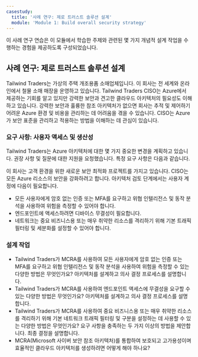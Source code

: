 ```yaml
---
casestudy:
  title: '사례 연구: 제로 트러스트 솔루션 설계'
  module: 'Module 1: Build overall security strategy'
---
```


이 사례 연구 연습은 이 모듈에서 학습한 주제와 관련된 몇 가지 개념적 설계 작업을 수행하는 경험을 제공하도록 구성되었습니다.

## 사례 연구: 제로 트러스트 솔루션 설계

Tailwind Traders는 가상의 주택 개조용품 소매업체입니다. 이 회사는 전 세계와 온라인에서 철물 소매 매장을 운영하고 있습니다. Tailwind Traders CISO는 Azure에서 제공하는 기회를 알고 있지만 강력한 보안과 견고한 클라우드 아키텍처의 필요성도 이해하고 있습니다. 강력한 보안과 훌륭한 참조 아키텍처가 없으면 회사는 추적 및 제어하기 어려운 Azure 환경 및 비용을 관리하는 데 어려움을 겪을 수 있습니다. CISO는 Azure가 보안 표준을 관리하고 적용하는 방법을 이해하는 데 관심이 있습니다.

### 요구 사항: 사용자 액세스 및 생산성

Tailwind Traders는 Azure 아키텍처에 대한 몇 가지 중요한 변경을 계획하고 있습니다. 권장 사항 및 질문에 대한 지원을 요청했습니다. 특정 요구 사항은 다음과 같습니다.

이 회사는 고객 환경을 위한 새로운 보안 최적화 프로젝트를 가지고 있습니다. CISO는 모든 Azure 리소스의 보안을 강화하려고 합니다. 아키텍처 검토 단계에서는 사용자 계정에 다음이 필요합니다.

- 모든 사용자에게 암호 없는 인증 또는 MFA를 요구하고 위협 인텔리전스 및 동작 분석을 사용하여 위험을 측정할 수 있어야 합니다.
- 엔드포인트에 액세스하려면 디바이스 무결성이 필요합니다.
- 네트워크는 중요 비즈니스용 또는 매우 취약한 리소스를 격리하기 위해 기본 트래픽 필터링 및 세분화를 설정할 수 있어야 합니다.

### 설계 작업

* Tailwind Traders가 MCRA를 사용하여 모든 사용자에게 암호 없는 인증 또는 MFA를 요구하고 위협 인텔리전스 및 동작 분석을 사용하여 위험을 측정할 수 있는 다양한 방법은 무엇인가요?  아키텍처를 설계하고 의사 결정 프로세스를 설명합니다.
* Tailwind Traders가 MCRA를 사용하여 엔드포인트 액세스에 무결성을 요구할 수 있는 다양한 방법은 무엇인가요? 아키텍처를 설계하고 의사 결정 프로세스를 설명합니다.
* Tailwind Traders가 MCRA를 사용하여 중요 비즈니스용 또는 매우 취약한 리소스를 격리하기 위해 기본 네트워크 트래픽 필터링 및 구분을 설정하는 데 사용할 수 있는 다양한 방법은 무엇인가요? 요구 사항을 충족하는 두 가지 이상의 방법을 제안합니다. 최종 결정을 설명합니다.
* MCRA(Microsoft 사이버 보안 참조 아키텍처)를 통합하여 보호되고 고가용성이며 효율적인 클라우드 아키텍처를 생성하려면 어떻게 해야 하나요?